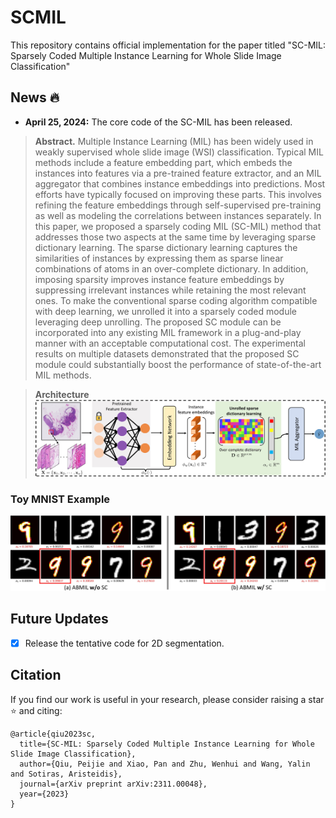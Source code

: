 # SCMIL
This repository contains official implementation for the paper titled "SC-MIL: Sparsely Coded Multiple Instance Learning for Whole Slide Image Classification"

## News :fire:
- **April 25, 2024:** The core code of the SC-MIL has been released.

> **Abstract.**   Multiple Instance Learning (MIL) has been widely used in weakly supervised whole slide image (WSI) classification. Typical MIL methods include a feature embedding part, which embeds the instances into features via a pre-trained feature extractor, and an MIL aggregator that combines instance embeddings into predictions. Most efforts have typically focused on improving these parts. This involves refining the feature embeddings through self-supervised pre-training as well as modeling the correlations between instances separately. 
  In this paper, we proposed a sparsely coding MIL (SC-MIL) method that addresses those two aspects at the same time by leveraging sparse dictionary learning. The sparse dictionary learning captures the similarities of instances by expressing them as sparse linear combinations of atoms in an over-complete dictionary. In addition, imposing sparsity improves instance feature embeddings by suppressing irrelevant instances while retaining the most relevant ones. To make the conventional sparse coding algorithm compatible with deep learning, we unrolled it into a sparsely coded module leveraging deep unrolling. The proposed SC module can be incorporated into any existing MIL framework in a plug-and-play manner with an acceptable computational cost. The experimental results on multiple datasets demonstrated that the proposed SC module could substantially boost the performance of state-of-the-art MIL methods. 

> **Architecture**
![Method](figures/cover.jpg)

### Toy MNIST Example 

![Method](figures/toy.jpg)

## Future Updates
- [x] Release the tentative code for 2D segmentation.

## Citation
If you find our work is useful in your research, please consider raising a star  :star:  and citing:

```
@article{qiu2023sc,
  title={SC-MIL: Sparsely Coded Multiple Instance Learning for Whole Slide Image Classification},
  author={Qiu, Peijie and Xiao, Pan and Zhu, Wenhui and Wang, Yalin and Sotiras, Aristeidis},
  journal={arXiv preprint arXiv:2311.00048},
  year={2023}
}
```